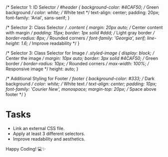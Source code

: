 /* Selector 1: ID Selector */
#header {
    background-color: #4CAF50; /* Green background */
    color: white; /* White text */
    text-align: center;
    padding: 20px;
    font-family: 'Arial', sans-serif;
}

/* Selector 2: Class Selector */
.content {
    margin: 20px auto; /* Center content with margin */
    padding: 15px;
    border: 1px solid #ddd; /* Light gray border */
    border-radius: 8px; /* Rounded corners */
    font-family: 'Georgia', serif;
    line-height: 1.6; /* Improve readability */
}

/* Selector 3: Class Selector for Image */
.styled-image {
    display: block; /* Center the image */
    margin: 10px auto;
    border: 3px solid #4CAF50; /* Green border */
    border-radius: 10px; /* Rounded corners */
    max-width: 100%; /* Responsive image */
    height: auto;
}

/* Additional Styling for Footer */
footer {
    background-color: #333; /* Dark background */
    color: white; /* White text */
    text-align: center;
    padding: 10px;
    font-family: 'Courier New', monospace;
    margin-top: 20px; /* Space above footer */
}

# Tasks
 - Link an external CSS file.
 - Apply at least 3 different selectors.
 - Improve readability and aesthetics.

Happy Coding! 💻✨
